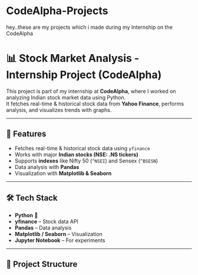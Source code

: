 # CodeAlpha-Projects
hey..these are my projects which i made during my Internship on the CodeAlpha

# 📊 Stock Market Analysis - Internship Project (CodeAlpha)

This project is part of my internship at **CodeAlpha**, where I worked on analyzing Indian stock market data using Python.  
It fetches real-time & historical stock data from **Yahoo Finance**, performs analysis, and visualizes trends with graphs.

---

## 🚀 Features
- Fetches real-time & historical stock data using `yfinance`
- Works with major **Indian stocks (NSE: .NS tickers)**
- Supports **indexes** like Nifty 50 (`^NSEI`) and Sensex (`^BSESN`)
- Data analysis with **Pandas**
- Visualization with **Matplotlib & Seaborn**

---

## 🛠️ Tech Stack
- **Python** 🐍
- **yfinance** – Stock data API
- **Pandas** – Data analysis
- **Matplotlib / Seaborn** – Visualization
- **Jupyter Notebook** – For experiments

---

## 📂 Project Structure
